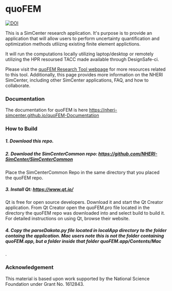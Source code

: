 # quoFEM

[![DOI](https://zenodo.org/badge/DOI/10.5281/zenodo.3466061.svg)](https://doi.org/10.5281/zenodo.3466061)


This is a SimCenter research application. It's purpose is to provide
an application that will allow users to perform uncertainty
quantification and optimization methods utliizng existing finite
element applictions.

It will run the computations locally utilizing laptop/desktop or
remotely utilizing the HPR resoursed TACC made available through DesignSafe-ci.

Please visit the [quoFEM Research Tool webpage](https://simcenter.designsafe-ci.org/research-tools/quofem-application/)
for more resources related to this tool. Additionally, this page
provides more information on the NHERI SimCenter, including other SimCenter
applications, FAQ, and how to collaborate.

### Documentation

The documentation for quoFEM is here https://nheri-simcenter.github.io/quoFEM-Documentation 

### How to Build
##### 1. Download this repo.

##### 2. Download the SimCenterCommon repo: https://github.com/NHERI-SimCenter/SimCenterCommon

Place the SimCenterCommon Repo in the same directory that you placed the quoFEM repo.

##### 3. Install Qt: https://www.qt.io/

Qt is free for open source developers. Download it and start the Qt Creator application. From Qt Creator open the quoFEM.pro file located in the directory the quoFEM repo was downloaded into and select build to build it. For detailed instructions on using Qt, browse their website.

##### 4. Copy the parseDakota.py file located in localApp directory to the folder containg the application. Mac users note this is not the folder containing quoFEM.app, but a folder inside that folder quoFEM.app/Contents/Mac
.
### Acknowledgement

This material is based upon work supported by the National Science Foundation under Grant No. 1612843.
